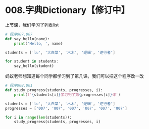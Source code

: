 # 008.字典Dictionary【修订中】

上节课，我们学习了列表list

```python
# 程序007.007
def say_hello(name):
    print('Hello, ', name)

students = ['lu', '大白菜', '木木', '逻辑', '逆行者']

for student in students:
    say_hello(student)
```

蚂蚁老师想知道每个同学都学习到了第几课，我们可以把这个程序改一改

```python
# 程序008.001
def study_progress(students, progresses, i):
    print(f'{students[i]}学习到了第{progresses[i]}课')

students = ['lu', '大白菜', '木木', '逻辑', '逆行者']
progresses = ['007', '007', '007', '007', '007', '007']

for i in range(len(students)):
    study_progress(students, progresses, i)
```
